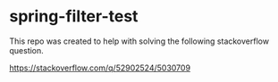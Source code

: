 # spring-filter-test

This repo was created to help with solving the following stackoverflow question.

https://stackoverflow.com/q/52902524/5030709
